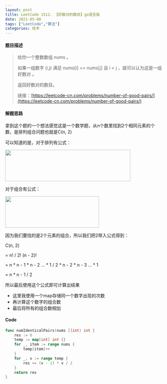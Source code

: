 ```yaml
---
layout: post
title: LeetCode 1512. 【好数对的数目】go语言版
date: 2021-05-08
tags: ["LeetCode","算法"]
categories: 技术
---
```



#### 题目描述

<!-- /wp:heading -->

> 给你一个整数数组 nums 。
> 
> 如果一组数字 (i,j) 满足 nums[i] == nums[j] 且 i < j ，就可以认为这是一组 好数对 。
> 
> 返回好数对的数目。
> 
> 链接：[https://leetcode-cn.com/problems/number-of-good-pairs/](https://leetcode-cn.com/problems/number-of-good-pairs/)


#### 解题思路

拿到这个题的一个想法感觉这是一个数学题，从n个数里找到2个相同元素的个数，是排列组合问题也就是C(n, 2)

可以知道的是，对于排列有公式：

<img src="{{site.url}}/images/blog/amn.jpg" width="400px" height="100px" />

对于组合有公式：

<img src="{{site.url}}/images/blog/cmn.jpg" width="300px" height="100px" />

因为我们要找的是2个元素的组合，所以我们把2带入公式得到：

C(n, 2) 

= n! / 2! (n - 2)! 

= n * n - 1 * n - 2 ... * 1 / 2 * n - 2 * n - 3 ... * 1

= n * n - 1 / 2

所以最后使用这个公式即可计算出结果

* 这里我使用一个map存储同一个数字出现的次数
* 再计算这个数字的组合数
* 最后将所有的组合数相加

#### Code


```go
func numIdenticalPairs(nums []int) int {
	res := 0
	temp := map[int] int {}
	for _, item := range nums {
		temp[item]++
	}
	for _, v := range temp {
		res += (v - 1) * v / 2
	}
	return res
}
```
